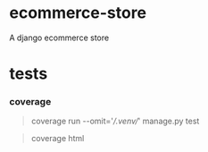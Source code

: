 # ecommerce-store
A django ecommerce store

# tests

### coverage
> coverage run --omit='*/.venv/*' manage.py test

> coverage html